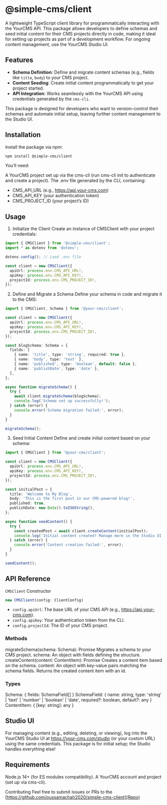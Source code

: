 # @simple-cms/client

A lightweight TypeScript client library for programmatically interacting with the YourCMS API. This package allows developers to define schemas and seed initial content for their CMS projects directly in code, making it ideal for setting up projects as part of a development workflow. For ongoing content management, use the YourCMS Studio UI.

## Features

- **Schema Definition**: Define and migrate content schemas (e.g., fields like `title`, `body`) to your CMS project.
- **Content Seeding**: Create initial content programmatically to get your project started.
- **API Integration**: Works seamlessly with the YourCMS API using credentials generated by the `cms-cli`.

This package is designed for developers who want to version-control their schemas and automate initial setup, leaving further content management to the Studio UI.

## Installation

Install the package via npm:

```bash
npm install @simple-cms/client
```

You’ll need:

A YourCMS project set up via the cms-cli (run cms-cli init to authenticate and create a project).
The .env file generated by the CLI, containing:
- CMS_API_URL (e.g., https://api.your-cms.com)
- CMS_API_KEY (your authentication token)
- CMS_PROJECT_ID (your project’s ID)

## Usage

1. Initialize the Client
Create an instance of CMSClient with your project credentials:

```ts
import { CMSClient } from '@simple-cms/client';
import * as dotenv from 'dotenv';

dotenv.config(); // Load .env file

const client = new CMSClient({
  apiUrl: process.env.CMS_API_URL!,
  apiKey: process.env.CMS_API_KEY!,
  projectId: process.env.CMS_PROJECT_ID!,
});
```
2. Define and Migrate a Schema
Define your schema in code and migrate it to the CMS:

```ts
import { CMSClient, Schema } from '@your-cms/client';

const client = new CMSClient({
  apiUrl: process.env.CMS_API_URL!,
  apiKey: process.env.CMS_API_KEY!,
  projectId: process.env.CMS_PROJECT_ID!,
});

const blogSchema: Schema = {
  fields: [
    { name: 'title', type: 'string', required: true },
    { name: 'body', type: 'text' },
    { name: 'published', type: 'boolean', default: false },
    { name: 'publishDate', type: 'date' },
  ],
};

async function migrateSchema() {
  try {
    await client.migrateSchema(blogSchema);
    console.log('Schema set up successfully!');
  } catch (error) {
    console.error('Schema migration failed:', error);
  }
}

migrateSchema();
```

3. Seed Initial Content
Define and create initial content based on your schema:

```ts
import { CMSClient } from '@your-cms/client';

const client = new CMSClient({
  apiUrl: process.env.CMS_API_URL!,
  apiKey: process.env.CMS_API_KEY!,
  projectId: process.env.CMS_PROJECT_ID!,
});

const initialPost = {
  title: 'Welcome to My Blog',
  body: 'This is the first post in our CMS-powered blog!',
  published: true,
  publishDate: new Date().toISOString(),
};

async function seedContent() {
  try {
    const createdPost = await client.createContent(initialPost);
    console.log('Initial content created! Manage more in the Studio UI.');
  } catch (error) {
    console.error('Content creation failed:', error);
  }
}

seedContent();
```

## API Reference
`CMSClient`
Constructor

```ts
new CMSClient(config: ClientConfig)
```

- `config.apiUrl`: The base URL of your CMS API (e.g., https://api.your-cms.com).
- `config.apiKey`: Your authentication token from the CLI.
- `config.projectId`: The ID of your CMS project.

### Methods
  migrateSchema(schema: Schema): Promise<void>
  Migrates a schema to your CMS project.
  schema: An object with fields defining the structure.
  createContent(content: ContentItem): Promise<ContentItem>
  Creates a content item based on the schema.
  content: An object with key-value pairs matching the schema fields.
  Returns the created content item with an id.

### Types
  Schema: { fields: SchemaField[] }
  SchemaField: { name: string, type: 'string' | 'text' | 'number' | 'boolean' | 'date', required?: boolean, default?: any }
  ContentItem: { [key: string]: any }

## Studio UI
For managing content (e.g., editing, deleting, or viewing), log into the YourCMS Studio UI at https://your-cms.com/studio (or your custom URL) using the same credentials. This package is for initial setup; the Studio handles everything else!

## Requirements
Node.js 14+ (for ES modules compatibility).
A YourCMS account and project (set up via cms-cli).

Contributing
Feel free to submit issues or PRs to the [https://github.com/oussamachah2020/simple-cms-client](Repo)
